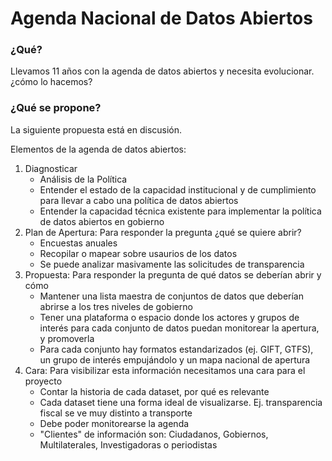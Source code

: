# Agenda Nacional de Datos Abiertos

### ¿Qué?
Llevamos 11 años con la agenda de datos abiertos y necesita evolucionar. ¿cómo lo hacemos?

### ¿Qué se propone?

La siguiente propuesta está en discusión. 

Elementos de la agenda de datos abiertos:

1. Diagnosticar
   - Análisis de la Política
   - Entender el estado de la capacidad institucional y de cumplimiento para llevar a cabo una política de datos abiertos
   - Entender la capacidad técnica existente para implementar la política de datos abiertos en gobierno
2. Plan de Apertura: Para responder la pregunta ¿qué se quiere abrir?
   - Encuestas anuales
   - Recopilar o mapear sobre usaurios de los datos
   - Se puede analizar masivamente las solicitudes de transparencia
4. Propuesta: Para responder la pregunta de qué datos se deberían abrir y cómo
   - Mantener una lista maestra de conjuntos de datos que deberían abrirse a los tres niveles de gobierno
   - Tener una plataforma o espacio donde los actores y grupos de interés para cada conjunto de datos puedan monitorear la apertura, y promoverla
   - Para cada conjunto hay formatos estandarizados (ej. GIFT, GTFS), un grupo de interés empujándolo y un mapa nacional de apertura
5. Cara: Para visibilizar esta información necesitamos una cara para el proyecto
   - Contar la historia de cada dataset, por qué es relevante
   - Cada dataset tiene una forma ideal de visualizarse. Ej. transparencia fiscal se ve muy distinto a transporte
   - Debe poder monitorearse la agenda
   - "Clientes" de información son: Ciudadanos, Gobiernos, Multilaterales, Investigadoras o periodistas 
